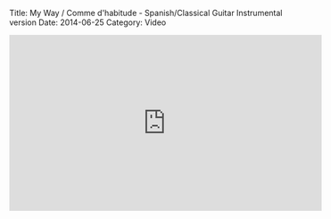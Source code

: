 Title: My Way / Comme d'habitude - Spanish/Classical Guitar Instrumental version
Date: 2014-06-25
Category: Video

<iframe width="560" height="315" src="https://www.youtube.com/embed/TOo7LzdxZFs" title="YouTube video player" frameborder="0" allow="accelerometer; autoplay; clipboard-write; encrypted-media; gyroscope; picture-in-picture" allowfullscreen></iframe>


